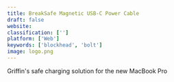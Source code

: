```yaml
---
title: BreakSafe Magnetic USB-C Power Cable
draft: false 
website: 
classification: ['']
platform: ['Web']
keywords: ['blockhead', 'bolt']
image: logo.png
---
```

Griffin's safe charging solution for the new MacBook Pro